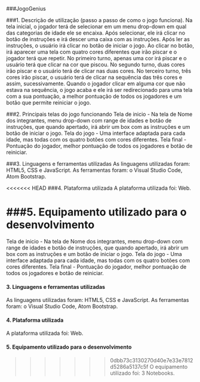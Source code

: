 ###JogoGenius

###1. Descrição de utilização (passo a passo de como o jogo funciona).
Na tela inicial, o jogador terá de selecionar em um menu drop-down em qual das categorias de idade ele se encaixa. Após selecionar, ele irá clicar no botão de instruções e irá descer uma caixa com as instruções. Após ler as instruções, o usuário irá clicar no botão de iniciar o jogo. Ao clicar no botão, irá aparecer uma tela com quatro cores diferentes que irão piscar e o jogador terá que repetir. No primeiro turno, apenas uma cor irá piscar e o usuário terá que clicar na cor que piscou. No segundo turno, duas cores irão piscar e o usuário terá de clicar nas duas cores. No terceiro turno, três cores irão piscar, o usuário terá de clicar na sequência das três cores e assim, sucessivamente. Quando o jogador clicar em alguma cor que não estava na sequência, o jogo acaba e ele irá ser redirecionado para uma tela com a sua pontuação, a melhor pontuação de todos os jogadores e um botão que permite reiniciar o jogo.

###2. Principais telas do jogo funcionando
Tela de inicio - Na tela de Nome dos integrantes, menu drop-down com range de idades e botão de instruções, que quando apertado, irá abrir um box com as instruções e um botão de iniciar o jogo. Tela do jogo - Uma interface adaptada para cada idade, mas todas com os quatro botões com cores diferentes. Tela final - Pontuação do jogador, melhor pontuação de todos os jogadores e botão de reiniciar.

###3. Linguagens e ferramentas utilizadas
As linguagens utilizadas foram: HTML5, CSS e JavaScript. As ferramentas foram: o Visual Studio Code, Atom Bootstrap.

<<<<<<< HEAD
###4. Plataforma utilizada
A plataforma utilizada foi: Web.

###5. Equipamento utilizado para o desenvolvimento
=======
Tela de inicio - Na tela de Nome dos integrantes, menu drop-down com range de idades e botão de instruções, que quando apertado, irá abrir um box com as instruções e um botão de iniciar o jogo.
Tela do jogo - Uma interface adaptada para cada idade, mas todas com os quatro botões com cores diferentes.
Tela final - Pontuação do jogador, melhor pontuação de todos os jogadores e botão de reiniciar.

#### 3. Linguagens e ferramentas utilizadas

As linguagens utilizadas foram: HTML5, CSS e JavaScript.
As ferramentas foram: o Visual Studio Code, Atom Bootstrap.

#### 4. Plataforma utilizada

A plataforma utilizada foi: Web.


#### 5. Equipamento utilizado para o desenvolvimento

>>>>>>> 0dbb73c3130270d40e7e33e7812d5286a5137c5f
O equipamento utilizado foi: 3 Notebooks.

